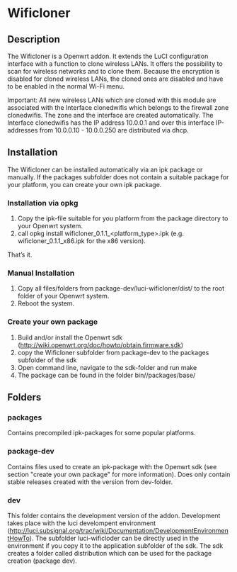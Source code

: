 # Wificloner

## Description
The Wificloner is a Openwrt addon. It extends the LuCI configuration interface with a function to clone wireless LANs. 
It offers the possibility to scan for wireless networks and to clone them. 
Because the encryption is disabled for cloned wireless LANs, the cloned ones are disabled and have to be enabled in the normal Wi-Fi menu.

Important: All new wireless LANs which are cloned with this module are associated with the Interface clonedwifis which belongs to the firewall zone
clonedwifis.  The zone and the interface are created automatically. The Interface clonedwifis has the IP address 10.0.0.1 and over this interface
IP-addresses from 10.0.0.10 - 10.0.0.250 are distributed via dhcp.

## Installation
The Wificloner can be installed automatically via an ipk package or manually. 
If the packages subfolder does not contain a suitable package for your platform, you can create your own ipk package.

### Installation via opkg
1. Copy the ipk-file suitable for you platform from the package directory to your Openwrt system.
2. call opkg install wificloner_0.1.1_<platform_type>.ipk (e.g. wificloner_0.1.1_x86.ipk for the x86 version).

That’s it.

### Manual Installation
1. Copy all files/folders from package-dev/luci-wificloner/dist/ to the root folder of your Openwrt system.
2. Reboot the system.

### Create your own package
1. Build and/or install the Openwrt sdk (http://wiki.openwrt.org/doc/howto/obtain.firmware.sdk)
2. copy the Wificloner subfolder from package-dev to the packages subfolder of the sdk
3. Open command line, navigate to the sdk-folder and run make 
4. The package can be found in the folder bin/<platform name>/packages/base/

## Folders

### packages
Contains precompiled ipk-packages for some popular platforms.

### package-dev
Contains files used to create an ipk-package with the Openwrt sdk (see section "create your own package" for more information).
Does only contain stable releases created with the version from dev-folder.

### dev
This folder contains the development version of the addon. Development takes place with the luci develompent environment (http://luci.subsignal.org/trac/wiki/Documentation/DevelopmentEnvironmentHowTo).
The subfolder luci-wificloder can be directly used in the environment if you copy it to the application subfolder of the sdk.
The sdk creates a folder called distribution which can be used for the package creation (package dev). 


